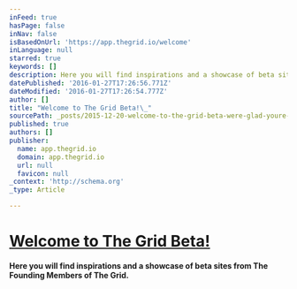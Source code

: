 ```yaml
---
inFeed: true
hasPage: false
inNav: false
isBasedOnUrl: 'https://app.thegrid.io/welcome'
inLanguage: null
starred: true
keywords: []
description: Here you will find inspirations and a showcase of beta sites from The Founding Members of The Grid.
datePublished: '2016-01-27T17:26:56.771Z'
dateModified: '2016-01-27T17:26:54.777Z'
author: []
title: "Welcome to The Grid Beta!\_"
sourcePath: _posts/2015-12-20-welcome-to-the-grid-beta-were-glad-youre-here-watch-this.md
published: true
authors: []
publisher:
  name: app.thegrid.io
  domain: app.thegrid.io
  url: null
  favicon: null
_context: 'http://schema.org'
_type: Article

---
```

# [Welcome to The Grid Beta! ][0]

**Here you will find inspirations and a showcase of beta sites from The Founding Members of The Grid.**

[0]: https://app.thegrid.io/welcome